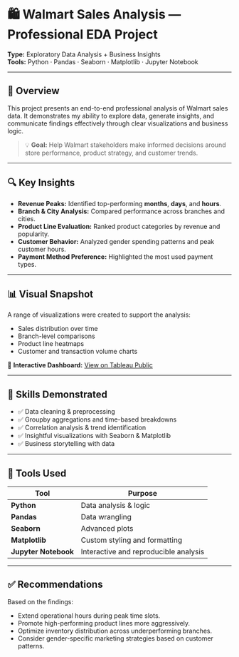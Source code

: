 # 🛍️ Walmart Sales Analysis — Professional EDA Project

**Type:** Exploratory Data Analysis + Business Insights  
**Tools:** Python · Pandas · Seaborn · Matplotlib · Jupyter Notebook

---

## 📌 Overview

This project presents an end-to-end professional analysis of Walmart sales data. It demonstrates my ability to explore data, generate insights, and communicate findings effectively through clear visualizations and business logic.

> 💡 **Goal:** Help Walmart stakeholders make informed decisions around store performance, product strategy, and customer trends.

---

## 🔍 Key Insights

- **Revenue Peaks:** Identified top-performing **months**, **days**, and **hours**.
- **Branch & City Analysis:** Compared performance across branches and cities.
- **Product Line Evaluation:** Ranked product categories by revenue and popularity.
- **Customer Behavior:** Analyzed gender spending patterns and peak customer hours.
- **Payment Method Preference:** Highlighted the most used payment types.

---

## 📊 Visual Snapshot

A range of visualizations were created to support the analysis:

- Sales distribution over time
- Branch-level comparisons
- Product line heatmaps
- Customer and transaction volume charts  

🔗 **Interactive Dashboard:** [View on Tableau Public](https://public.tableau.com/views/Walmart_Sales_Intelligence/Dashboard1?:language=en-US&publish=yes&:sid=&:redirect=auth&:display_count=n&:origin=viz_share_link)

---

## 🧠 Skills Demonstrated

- ✅ Data cleaning & preprocessing
- ✅ Groupby aggregations and time-based breakdowns
- ✅ Correlation analysis & trend identification
- ✅ Insightful visualizations with Seaborn & Matplotlib
- ✅ Business storytelling with data

---

## 🧰 Tools Used

| Tool              | Purpose                             |
|-------------------|-------------------------------------|
| **Python**        | Data analysis & logic               |
| **Pandas**        | Data wrangling                      |
| **Seaborn**       | Advanced plots                      |
| **Matplotlib**    | Custom styling and formatting       |
| **Jupyter Notebook** | Interactive and reproducible analysis |

---

## ✅ Recommendations

Based on the findings:

- Extend operational hours during peak time slots.
- Promote high-performing product lines more aggressively.
- Optimize inventory distribution across underperforming branches.
- Consider gender-specific marketing strategies based on customer patterns.

